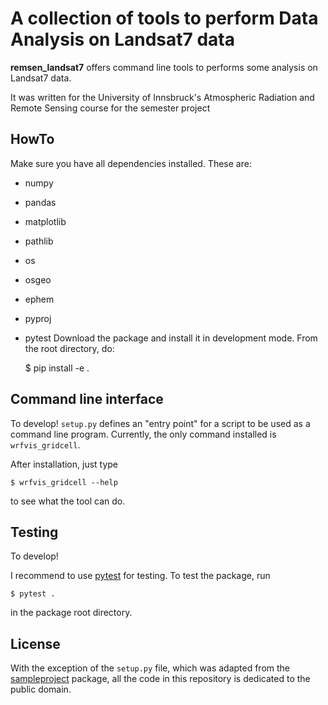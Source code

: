# A collection of tools to perform Data Analysis on Landsat7 data

**remsen_landsat7** offers command line tools to performs some analysis on Landsat7 data.

It was written for the University of Innsbruck's Atmospheric Radiation and Remote Sensing
course for the semester project

## HowTo

Make sure you have all dependencies installed. These are:
- numpy
- pandas
- matplotlib
- pathlib
- os
- osgeo
- ephem
- pyproj
- pytest
Download the package and install it in development mode. From the root directory,
do:

    $ pip install -e .



## Command line interface
To develop!
``setup.py`` defines an "entry point" for a script to be used as a
command line program. Currently, the only command installed is ``wrfvis_gridcell``.

After installation, just type

    $ wrfvis_gridcell --help

to see what the tool can do.

## Testing

To develop!

I recommend to use [pytest](https://docs.pytest.org) for testing. To test
the package, run

    $ pytest .

in the package root directory.


## License

With the exception of the ``setup.py`` file, which was adapted from the
[sampleproject](https://github.com/pypa/sampleproject) package, all the
code in this repository is dedicated to the public domain.
